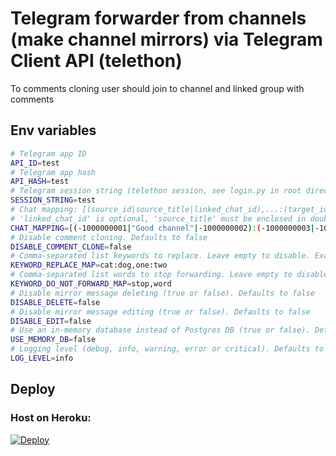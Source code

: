 # Telegram forwarder from channels (make channel mirrors) via Telegram Client API (telethon)

To comments cloning user should join to channel and linked group with comments

## Env variables

```bash
# Telegram app ID
API_ID=test
# Telegram app hash
API_HASH=test
# Telegram session string (telethon session, see login.py in root directory)
SESSION_STRING=test
# Chat mapping: [(source_id|source_title|linked_chat_id),...:(target_id|linked_chat_id)]
# 'linked_chat_id' is optional, 'source_title' must be enclosed in double quotes
CHAT_MAPPING=[(-1000000001|"Good channel"|-1000000002):(-1000000003|-1000000004),(-1000000005)];[(-1000000006|"Good channel"|-1000000007):(-1000000008|-1000000009)];
# Disable comment cloning. Defaults to false
DISABLE_COMMENT_CLONE=false
# Comma-separated list keywords to replace. Leave empty to disable. Example: cat:dog,one:two
KEYWORD_REPLACE_MAP=cat:dog,one:two
# Comma-separated list words to stop forwarding. Leave empty to disable. Example: stop,word
KEYWORD_DO_NOT_FORWARD_MAP=stop,word
# Disable mirror message deleting (true or false). Defaults to false
DISABLE_DELETE=false
# Disable mirror message editing (true or false). Defaults to false
DISABLE_EDIT=false
# Use an in-memory database instead of Postgres DB (true or false). Defaults to false
USE_MEMORY_DB=false
# Logging level (debug, info, warning, error or critical). Defaults to info
LOG_LEVEL=info
```

## Deploy

### Host on Heroku:

[![Deploy](https://www.herokucdn.com/deploy/button.svg)](https://heroku.com/deploy?template=https://github.com/madlifer/telemirror/tree/custom/madlifer)